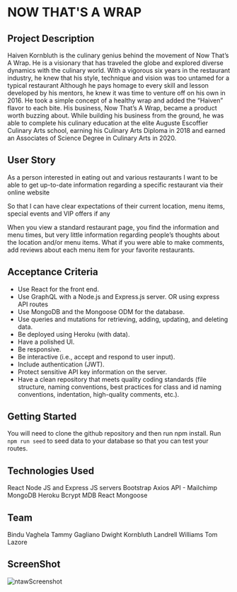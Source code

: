 # NOW THAT'S A WRAP
## Project Description 

Haiven Kornbluth is the culinary genius behind the movement of Now That’s A Wrap. He is a visionary that has traveled the globe and explored diverse dynamics with the culinary world. With a vigorous six years in the restaurant industry, he knew that his style, technique and vision was too untamed for a typical restaurant Although he pays homage to every skill and lesson developed by his mentors, he knew it was time to venture off on his own in 2016. He took a simple concept of a healthy wrap and added the “Haiven” flavor to each bite. His business, Now That’s A Wrap, became a product worth buzzing about. While building his business from the ground, he was able to complete his culinary education at the elite Auguste Escoffier Culinary Arts school, earning his Culinary Arts Diploma in 2018 and earned an Associates of Science Degree in Culinary Arts in 2020.

## User Story
As a person interested in eating out and various restaurants
I want to be able to get up-to-date information regarding a specific restaurant via their online website 

So that I can have clear expectations of their current location, menu items, special events and VIP offers if any

When you view a standard restaurant page, you find the information and menu times, but very little information regarding people’s thoughts about the location and/or menu items.  What if you were able to make comments, add reviews about each menu item for your favorite restaurants.
## Acceptance Criteria

* Use React for the front end.
* Use GraphQL with a Node.js and Express.js server. OR using express API routes
* Use MongoDB and the Mongoose ODM for the database.
* Use queries and mutations for retrieving, adding, updating, and deleting data.
* Be deployed using Heroku (with data).
* Have a polished UI.
* Be responsive.
* Be interactive (i.e., accept and respond to user input).
* Include authentication (JWT). 
* Protect sensitive API key information on the server.
* Have a clean repository that meets quality coding standards (file structure, naming conventions, best practices for class and id naming conventions, indentation, high-quality comments, etc.).

## Getting Started

You will need to clone the github repository and then run npm install. 
Run `npm run seed` to seed data to your database so that you can test your routes.

## Technologies Used
React 
Node JS and Express JS servers
Bootstrap
Axios 
API - Mailchimp
MongoDB
Heroku
Bcrypt
MDB React
Mongoose

## Team 
Bindu Vaghela
Tammy Gagliano
Dwight Kornbluth
Landrell Williams
Tom Lazore
## ScreenShot

![ntawScreenshot](https://user-images.githubusercontent.com/47471193/145121218-742bc5b1-721b-4f25-ae72-88c41fc5fba2.png)


